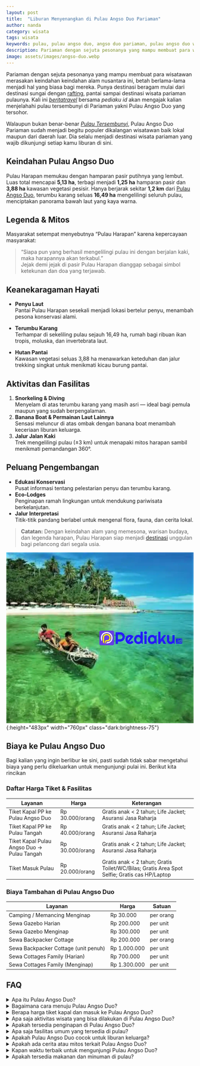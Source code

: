 ```yaml
---
layout: post
title:  "Liburan Menyenangkan di Pulau Angso Duo Pariaman"
author: nanda
category: wisata
tags: wisata
keywords: pulau, pulau angso duo, angso duo pariaman, pulau angso duo wikipedia, harga pulau angso duo, biaya ke pulau angso duo
description: Pariaman dengan sejuta pesonanya yang mampu membuat para wisatawan merasakan keindahan keindahan alam nusantara ini, betah berlama-lama menjadi hal yang biasa bagi mereka. Punya destinasi beragam mulai dari destinasi sungai dengan rafting, pantai sampai destinasi wisata pariaman pulaunya. 
image: assets/images/angso-duo.webp
---
```


Pariaman dengan sejuta pesonanya yang mampu membuat para wisatawan merasakan keindahan keindahan alam nusantara ini, betah berlama-lama menjadi hal yang biasa bagi mereka. Punya destinasi beragam mulai dari destinasi sungai dengan [rafting](https://pediaku.id/rafting-lubuk-alung-pariaman/), pantai sampai destinasi wisata pariaman pulaunya. Kali ini *[beritatravel](https://beritatravel.id)* bersama *pediaku id* akan mengajak kalian menjelahahi pulau tersembunyi di Pariaman yakni Pulau Angso Duo yang tersohor.

Walaupun bukan benar-benar *[Pulau Tersembunyi](https://beritatravel.id/destinasi-wisata/petualangan-di-pulau-pulau-tersembunyi-di-indonesia/)*, Pulau Angso Duo Pariaman sudah menjadi begitu populer dikalangan wisatawan baik lokal maupun dari daerah luar. Dia selalu menjadi destinasi wisata pariaman yang wajib dikunjungi setiap kamu liburan di sini.

## Keindahan Pulau Angso Duo
Pulau Harapan memukau dengan hamparan pasir putihnya yang lembut. Luas total mencapai **5,13 ha**, terbagi menjadi **1,25 ha** hamparan pasir dan **3,88 ha** kawasan vegetasi pesisir. Hanya berjarak sekitar **1,2 km** dari [Pulau Angso Duo](https://pediaku.id/pulau-angso-duo-pariaman/), terumbu karang seluas **16,49 ha** mengelilingi seluruh pulau, menciptakan panorama bawah laut yang kaya warna.

## Legenda & Mitos
Masyarakat setempat menyebutnya “Pulau Harapan” karena kepercayaan masyarakat:  
> “Siapa pun yang berhasil mengelilingi pulau ini dengan berjalan kaki, maka harapannya akan terkabul.”  
Jejak demi jejak di pasir Pulau Harapan dianggap sebagai simbol ketekunan dan doa yang terjawab.

## Keanekaragaman Hayati
- **Penyu Laut**  
  Pantai Pulau Harapan sesekali menjadi lokasi bertelur penyu, menambah pesona konservasi alami.

- **Terumbu Karang**  
  Terhampar di sekeliling pulau sejauh 16,49 ha, rumah bagi ribuan ikan tropis, moluska, dan invertebrata laut.

- **Hutan Pantai**  
  Kawasan vegetasi seluas 3,88 ha menawarkan keteduhan dan jalur trekking singkat untuk menikmati kicau burung pantai.

## Aktivitas dan Fasilitas
1. **Snorkeling & Diving**  
   Menyelam di atas terumbu karang yang masih asri — ideal bagi pemula maupun yang sudah berpengalaman.  
2. **Banana Boat & Permainan Laut Lainnya**  
   Sensasi meluncur di atas ombak dengan banana boat menambah keceriaan liburan keluarga.  
3. **Jalur Jalan Kaki**  
   Trek mengelilingi pulau (±3 km) untuk menapaki mitos harapan sambil menikmati pemandangan 360°.

## Peluang Pengembangan
- **Edukasi Konservasi**  
  Pusat informasi tentang pelestarian penyu dan terumbu karang.  
- **Eco‑Lodges**  
  Penginapan ramah lingkungan untuk mendukung pariwisata berkelanjutan.  
- **Jalur Interpretasi**  
  Titik-titik pandang berlabel untuk mengenal flora, fauna, dan cerita lokal.

> **Catatan:** Dengan keindahan alam yang memesona, warisan budaya, dan legenda harapan, Pulau Harapan siap menjadi [destinasi](https://pediaku.id/wisata-edukasi-ramah-anak/) unggulan bagi pelancong dari segala usia.  

![wisata angsoi dui](/assets/images/angso-duo2.webp){:height="483px" width="760px" class="dark:brightness-75"}


## Biaya ke Pulau Angso Duo
Bagi kalian yang ingin berlibur ke sini, pasti sudah tidak sabar mengetahui biaya yang perlu dikeluarkan untuk mengunjungi pulai ini. Berikut kita rincikan
### Daftar Harga Tiket & Fasilitas

| Layanan                                              | Harga                | Keterangan                                    |
|------------------------------------------------------|----------------------|-----------------------------------------------|
| Tiket Kapal PP ke Pulau Angso Duo                    | Rp 30.000/orang      | Gratis anak < 2 tahun; Life Jacket; Asuransi Jasa Raharja |
| Tiket Kapal PP ke Pulau Tangah                       | Rp 40.000/orang      | Gratis anak < 2 tahun; Life Jacket; Asuransi Jasa Raharja |
| Tiket Kapal Pulau Angso Duo → Pulau Tangah           | Rp 30.000/orang      | Gratis anak < 2 tahun; Life Jacket; Asuransi Jasa Raharja |
| Tiket Masuk Pulau                                    | Rp 20.000/orang      | Gratis anak < 2 tahun; Gratis Toilet/WC/Bilas; Gratis Area Spot Selfie; Gratis cas HP/Laptop |

### Biaya Tambahan di Pulau Angso Duo

| Layanan                                          | Harga                  | Satuan      |
|--------------------------------------------------|------------------------|-------------|
| Camping / Memancing Menginap                     | Rp 30.000             | per orang   |
| Sewa Gazebo Harian                               | Rp 200.000            | per unit    |
| Sewa Gazebo Menginap                             | Rp 300.000            | per unit    |
| Sewa Backpacker Cottage                          | Rp 200.000            | per orang   |
| Sewa Backpacker Cottage (unit penuh)             | Rp 1.000.000          | per unit    |
| Sewa Cottages Family (Harian)                    | Rp 700.000            | per unit    |
| Sewa Cottages Family (Menginap)                  | Rp 1.300.000          | per unit    |

## FAQ

<div class="space-y-4">
  <!-- FAQ 1 -->
  <details class="group border rounded-lg p-4">
    <summary class="cursor-pointer text-lg font-medium text-gray-800 group-open:text-blue-600">
      Apa itu Pulau Angso Duo?
    </summary>
    <p class="mt-2 text-gray-600">
      Pulau Angso Duo adalah pulau kecil seluas 5,13 hektar yang terletak di lepas Pantai Gandoriah, Kota Pariaman, Sumatera Barat. Pulau ini terkenal dengan pasir putihnya, air laut yang jernih, dan fasilitas wisata seperti snorkeling, banana boat, serta penginapan sederhana.
    </p>
  </details>

  <!-- FAQ 2 -->
  <details class="group border rounded-lg p-4">
    <summary class="cursor-pointer text-lg font-medium text-gray-800 group-open:text-blue-600">
      Bagaimana cara menuju Pulau Angso Duo?
    </summary>
    <p class="mt-2 text-gray-600">
      Dari Kota Padang, Anda dapat naik kereta api ke Stasiun Pariaman selama sekitar 2 jam. Dari stasiun, berjalan kaki ke Pantai Gandoriah, lalu menyeberang ke Pulau Angso Duo menggunakan perahu kecil dengan waktu tempuh sekitar 15–20 menit. 
    </p>
  </details>

  <!-- FAQ 3 -->
  <details class="group border rounded-lg p-4">
    <summary class="cursor-pointer text-lg font-medium text-gray-800 group-open:text-blue-600">
      Berapa harga tiket kapal dan masuk ke Pulau Angso Duo?
    </summary>
    <p class="mt-2 text-gray-600">
      Harga tiket kapal pulang-pergi ke Pulau Angso Duo adalah sekitar Rp30.000 per orang. Tiket ini biasanya sudah termasuk biaya masuk ke pulau. Anak-anak di bawah 2 tahun biasanya gratis. 
    </p>
  </details>

  <!-- FAQ 4 -->
  <details class="group border rounded-lg p-4">
    <summary class="cursor-pointer text-lg font-medium text-gray-800 group-open:text-blue-600">
      Apa saja aktivitas wisata yang bisa dilakukan di Pulau Angso Duo?
    </summary>
    <p class="mt-2 text-gray-600">
      Aktivitas yang dapat dilakukan meliputi berenang, snorkeling, bermain banana boat, berfoto di spot selfie, berkemah, memancing, dan menikmati pemandangan alam. 
    </p>
  </details>

  <!-- FAQ 5 -->
  <details class="group border rounded-lg p-4">
    <summary class="cursor-pointer text-lg font-medium text-gray-800 group-open:text-blue-600">
      Apakah tersedia penginapan di Pulau Angso Duo?
    </summary>
    <p class="mt-2 text-gray-600">
      Ya, tersedia penginapan sederhana seperti gazebo harian, gazebo untuk menginap, dan cottage backpacker dengan harga mulai dari Rp200.000 per orang hingga Rp1.000.000 per unit.
    </p>
  </details>

  <!-- FAQ 6 -->
  <details class="group border rounded-lg p-4">
    <summary class="cursor-pointer text-lg font-medium text-gray-800 group-open:text-blue-600">
      Apa saja fasilitas umum yang tersedia di pulau?
    </summary>
    <p class="mt-2 text-gray-600">
      Fasilitas umum meliputi toilet/WC, area bilas, area spot selfie, tempat pengisian daya HP/laptop, dan area bermain air.
    </p>
  </details>

  <!-- FAQ 7 -->
  <details class="group border rounded-lg p-4">
    <summary class="cursor-pointer text-lg font-medium text-gray-800 group-open:text-blue-600">
      Apakah Pulau Angso Duo cocok untuk liburan keluarga?
    </summary>
    <p class="mt-2 text-gray-600">
      Ya, pulau ini sangat cocok untuk liburan keluarga karena memiliki pantai yang landai, air laut yang jernih, dan berbagai aktivitas yang ramah anak.
    </p>
  </details>

  <!-- FAQ 8 -->
  <details class="group border rounded-lg p-4">
    <summary class="cursor-pointer text-lg font-medium text-gray-800 group-open:text-blue-600">
      Apakah ada cerita atau mitos terkait Pulau Angso Duo?
    </summary>
    <p class="mt-2 text-gray-600">
      Ya, terdapat mitos bahwa siapa pun yang berhasil mengelilingi pulau ini dengan berjalan kaki akan terkabul harapannya.
    </p>
  </details>

  <!-- FAQ 9 -->
  <details class="group border rounded-lg p-4">
    <summary class="cursor-pointer text-lg font-medium text-gray-800 group-open:text-blue-600">
      Kapan waktu terbaik untuk mengunjungi Pulau Angso Duo?
    </summary>
    <p class="mt-2 text-gray-600">
      Waktu terbaik adalah selama musim kemarau, antara April hingga Oktober, untuk menikmati cuaca cerah dan laut yang tenang.
    </p>
  </details>

  <!-- FAQ 10 -->
  <details class="group border rounded-lg p-4">
    <summary class="cursor-pointer text-lg font-medium text-gray-800 group-open:text-blue-600">
      Apakah tersedia makanan dan minuman di pulau?
    </summary>
    <p class="mt-2 text-gray-600">
      Ya, terdapat warung-warung kecil yang menjual <a href="https://pediaku.id/negara-menu-makanan-terbanyak-di-dunia/" title="makanan terbanyak di dunia" alt="makanan"> makanan</a> dan minuman ringan untuk pengunjung.
    </p>
  </details>
</div>





<script type="application/ld+json">
{
  "@context": "https://schema.org",
  "@type": "FAQPage",
  "mainEntity": [
    {
      "@type": "Question",
      "name": "Di mana lokasi Pulau Angso Duo Pariaman?",
      "acceptedAnswer": {
        "@type": "Answer",
        "text": "Pulau Angso Duo terletak di Pasir, Kecamatan Pariaman Tengah, Kota Pariaman, Sumatera Barat, sekitar 65 km dari Kota Padang dan 15 menit penyeberangan perahu dari Pantai Gandoriah." 
      }
    },
    {
      "@type": "Question",
      "name": "Bagaimana cara mencapai Pulau Angso Duo dari Pantai Gandoriah?",
      "acceptedAnswer": {
        "@type": "Answer",
        "text": "Anda dapat menyebrang menggunakan perahu wisata dari Pantai Gandoriah, dengan durasi sekitar 15 menit perjalanan laut."
      }
    },
    {
      "@type": "Question",
      "name": "Berapa lama penyeberangan perahu ke Pulau Angso Duo?",
      "acceptedAnswer": {
        "@type": "Answer",
        "text": "Penyeberangan perahu wisata dari Pantai Gandoriah ke Pulau Angso Duo memakan waktu sekitar 15 menit."
      }
    },
    {
      "@type": "Question",
      "name": "Berapa tarif jasa penyeberangan perahu wisata?",
      "acceptedAnswer": {
        "@type": "Answer",
        "text": "Tarif penyeberangan perahu wisata berkisar antara Rp 30.000 hingga Rp 40.000 per orang, tergantung musim dan jumlah rombongan."
      }
    },
    {
      "@type": "Question",
      "name": "Berapa harga tiket masuk ke Pulau Angso Duo?",
      "acceptedAnswer": {
        "@type": "Answer",
        "text": "Harga tiket masuk Pulau Angso Duo sebesar Rp 25.000 per orang."
      }
    },
    {
      "@type": "Question",
      "name": "Apa saja fasilitas permainan laut yang tersedia?",
      "acceptedAnswer": {
        "@type": "Answer",
        "text": "Beberapa fasilitas permainan laut di Pulau Angso Duo meliputi banana boat, jet ski, dan peralatan snorkeling."
      }
    },
    {
      "@type": "Question",
      "name": "Apa saja kegiatan snorkeling dan diving yang bisa dilakukan?",
      "acceptedAnswer": {
        "@type": "Answer",
        "text": "Pengunjung dapat snorkeling di terumbu karang asri yang mengelilingi pulau seluas 16,49 ha, menikmati keberagaman ikan tropis dan biota laut lainnya."
      }
    },
    {
      "@type": "Question",
      "name": "Keanekaragaman hayati apa yang terdapat di Pulau Angso Duo?",
      "acceptedAnswer": {
        "@type": "Answer",
        "text": "Di Pulau Angso Duo dijumpai penyu laut yang bersarang, terumbu karang, serta hutan pantai yang menjadi habitat berbagai burung pantai."
      }
    },
    {
      "@type": "Question",
      "name": "Apakah terdapat situs religi atau makam bersejarah di pulau?",
      "acceptedAnswer": {
        "@type": "Answer",
        "text": "Ya, di pulau ini terdapat makam bersejarah yang diyakini milik ulama besar Minangkabau, serta sebuah surau kecil untuk berziarah dan ibadah."
      }
    },
    {
      "@type": "Question",
      "name": "Berapa luas Pulau Angso Duo dan area terumbu karangnya?",
      "acceptedAnswer": {
        "@type": "Answer",
        "text": "Luas Pulau Angso Duo mencapai 5,13 ha (1,25 ha hamparan pasir dan 3,88 ha vegetasi), dikelilingi terumbu karang seluas 16,49 ha."
      }
    }
  ]
}
</script>
